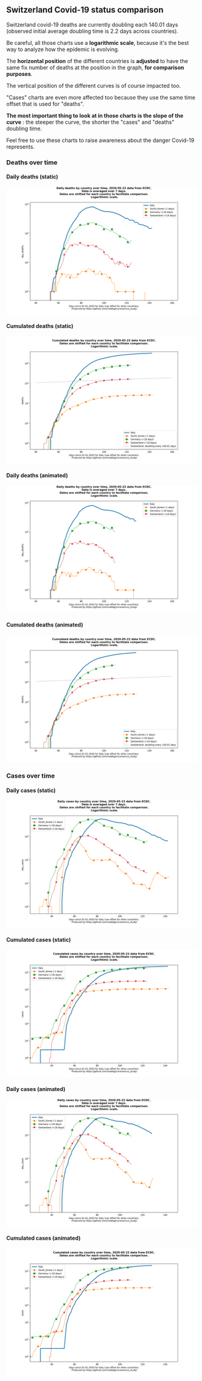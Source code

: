 ## Switzerland Covid-19 status comparison 

Switzerland covid-19 deaths are currently doubling each 140.01 days (observed initial average doubling time is 2.2 days across countries).



Be careful, all those charts use a **logarithmic scale**, because it's the best way to analyze how the epidemic is evolving.
 
The **horizontal position** of the different countries is **adjusted** to have the same fix number of deaths at the position in the graph, **for comparison purposes**.

The vertical position of the different curves is of course impacted too.

"Cases" charts are even more affected too because they use the same time offset that is used for "deaths".

**The most important thing to look at in those charts is the slope of the curve** : the steeper the curve, the shorter the "cases" and "deaths" doubling time.

Feel free to use these charts to raise awareness about the danger Covid-19 represents. 


 
### Deaths over time
 
#### Daily deaths (static)
![Switzerland covid-19 daily deaths static chart](https://raw.githubusercontent.com/madlag/coronavirus_study/master/notebooks/graphs/2020-05-22/countries/Switzerland/2020-05-22_Switzerland_day_deaths.png "Switzerland covid-19 day_deaths static chart")   
 
#### Cumulated deaths (static)
![Switzerland covid-19 cumulated deaths static chart](https://raw.githubusercontent.com/madlag/coronavirus_study/master/notebooks/graphs/2020-05-22/countries/Switzerland/2020-05-22_Switzerland_deaths.png "Switzerland covid-19 deaths static chart")   
 
#### Daily deaths (animated)
![Switzerland covid-19 daily deaths animated chart](https://raw.githubusercontent.com/madlag/coronavirus_study/master/notebooks/graphs/2020-05-22/countries/Switzerland/2020-05-22_Switzerland_day_deaths.gif "Switzerland covid-19 day_deaths animated chart")   
 
#### Cumulated deaths (animated)
![Switzerland covid-19 cumulated deaths animated chart](https://raw.githubusercontent.com/madlag/coronavirus_study/master/notebooks/graphs/2020-05-22/countries/Switzerland/2020-05-22_Switzerland_deaths.gif "Switzerland covid-19 deaths animated chart")   

 
### Cases over time
 
#### Daily cases (static)
![Switzerland covid-19 daily cases static chart](https://raw.githubusercontent.com/madlag/coronavirus_study/master/notebooks/graphs/2020-05-22/countries/Switzerland/2020-05-22_Switzerland_day_cases.png "Switzerland covid-19 day_cases static chart")   
 
#### Cumulated cases (static)
![Switzerland covid-19 cumulated cases static chart](https://raw.githubusercontent.com/madlag/coronavirus_study/master/notebooks/graphs/2020-05-22/countries/Switzerland/2020-05-22_Switzerland_cases.png "Switzerland covid-19 cases static chart")   
 
#### Daily cases (animated)
![Switzerland covid-19 daily cases animated chart](https://raw.githubusercontent.com/madlag/coronavirus_study/master/notebooks/graphs/2020-05-22/countries/Switzerland/2020-05-22_Switzerland_day_cases.gif "Switzerland covid-19 day_cases animated chart")   
 
#### Cumulated cases (animated)
![Switzerland covid-19 cumulated cases animated chart](https://raw.githubusercontent.com/madlag/coronavirus_study/master/notebooks/graphs/2020-05-22/countries/Switzerland/2020-05-22_Switzerland_cases.gif "Switzerland covid-19 cases animated chart")   

